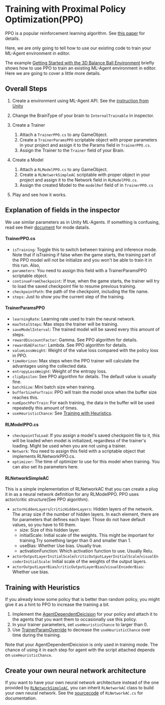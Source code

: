 # Training with Proximal Policy Optimization(PPO)

PPO is a popular reinforcement learning algorithm. See [this paper](https://arxiv.org/abs/1707.06347) for details.

Here, we are only going to tell how to use our existing code to train your ML-Agent environment in editor.

The example [Getting Started with the 3D Balance Ball Environment](Getting-Started-with-Balance-Ball.md) briefly shows how to use PPO to train an existing ML-Agent environment in editor. Here we are going to cover a little more details. 

## Overall Steps
1. Create a environment using ML-Agent API. See the [instruction from Unity](https://github.com/Unity-Technologies/ml-agents/blob/master/docs/Learning-Environment-Create-New.md)
3. Change the BrainType of your brain to `InternalTrainable` in inspector.
2. Create a Trainer
	1. Attach a `TrainerPPO.cs` to any GameObject.
    2. Create a `TrainerParamsPPO` scriptable object with proper parameters in your project and assign it to the Params field in `TrainerPPO.cs`.
    3. Assign the Trainer to the `Trainer` field of your Brain.
3. Create a Model
	1. Attach a `RLModelPPO.cs` to any GameObject.
    2. Create a `RLNetworkSimpleAC` scriptable with proper object in your project and assign it to the Network field in `RLModelPPO.cs`.
    3. Assign the created Model to the `modelRef` field of in `TrainerPPO.cs`
    
4. Play and see how it works.

## Explanation of fields in the inspector
We use similar parameters as in Unity ML-Agents. If something is confusing, read see their [document](https://github.com/Unity-Technologies/ml-agents/blob/master/docs/Training-PPO.md) for mode datails.

#### TrainerPPO.cs
* `isTraining`: Toggle this to switch between training and inference mode. Note that if isTraining if false when the game starts, the training part of the PPO model will not be initialize and you won't be able to train it in this run. Also,
* `parameters`: You need to assign this field with a TrainerParamsPPO scriptable object. 
* `continueFromCheckpoint`: If true, when the game starts, the trainer will try to load the saved checkpoint file to resume previous training.
* `checkpointPath`: the path of the checkpoint, including the file name. 
* `steps`: Just to show you the current step of the training.

#### TrainerParamsPPO
* `learningRate`: Learning rate used to train the neural network.
* `maxTotalSteps`: Max steps the trainer will be training.
* `saveModelInterval`: The trained model will be saved every this amount of steps.
* `rewardDiscountFactor`: Gamma. See PPO algorithm for details.
* `rewardGAEFactor`: Lambda. See PPO algorithm for details.
* `valueLossWeight`: Weight of the value loss compared with the policy loss in PPO.
* `timeHorizon`: Max steps when the PPO trainer will calculate the advantages using the collected data.
* `entropyLossWeight`: Weight of the entropy loss.
* `clipEpsilon`: See PPO algorithm for details. The default value is usually fine.
* `batchSize`: Mini batch size when training.
* `bufferSizeForTrain`: PPO will train the model once when the buffer size reaches this.
* `numEpochPerTrain`: For each training, the data in the buffer will be used repeatedly this amount of times.
* `useHeuristicChance`: See [Training with Heuristics](#training-with-heuristics).

#### RLModelPPO.cs
* `checkpointToLoad`: If you assign a model's saved checkpoint file to it, this will be loaded when model is initialized, regardless of the trainer's loading. Might be used when you are not using a trainer.
* `Network`: You need to assign this field with a scriptable object that implements RLNetworkPPO.cs. 
* `optimizer`: The time of optimizer to use for this model when training. You can also set its parameters here.

#### RLNetworkSimpleAC
This is a simple implementation of RLNetworkAC that you can create a plug it in as a neural network definition for any RLModelPPO. PPO uses actor/critic structure(See PPO algorithm).
- `actorHiddenLayers`/`criticHiddenLayers`: Hidden layers of the network. The array size if the number of hidden layers. In each element, there are for parameters that defines each layer. Those do not have default values, so you have to fill them.
	- size: Size of this hidden layer. 
    - initialScale: Initial scale of the weights. This might be important for training.Try something larger than 0 and smaller than 1.
    - useBias: Whether Use bias. Usually true.
    - activationFunction: Which activation function to use. Usually Relu.
- `actorOutputLayerInitialScale`/`criticOutputLayerInitialScale`/`visualEncoderInitialScale`: Initial scale of the weights of the output layers.
- `actorOutputLayerBias`/`criticOutputLayerBias`/`visualEncoderBias`: Whether use bias.

## Training with Heuristics
If you already know some policy that is better than random policy, you might give it as a hint to PPO to increase the training a bit. 

1. Implement the [AgentDependentDeicision](AgentDependentDeicision.md) for your policy and attach it to the agents that you want them to occasionally use this policy.
2. In your trainer parameters, set `useHeuristicChance` to larger than 0.
3. Use [TrainerParamOverride](TrainerParamOverride.md) to decrease the `useHeuristicChance` over time during the training.

Note that your AgentDependentDeicision is only used in training mode. The chance of using it in each step for agent with the script attached depends on `useHeuristicChance`.

## Create your own neural network architecture
If you want to have your own neural network architecture instead of the one provided by [`RLNetworkSimpleAC`](#rlnetworksimpleac), you can inherit `RLNetworkAC` class to build your own neural network. See the [sourcecode](https://github.com/tcmxx/UnityTensorflowKeras/blob/tcmxx/docs/Assets/UnityTensorflow/Learning/PPO/TrainerPPO.cs) of `RLNetworkAC.cs` for documentation.


